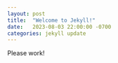 ```yaml
---
layout: post
title:  "Welcome to Jekyll!"
date:   2023-08-03 22:00:00 -0700
categories: jekyll update
---
```

Please work!